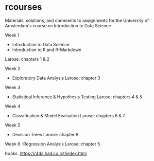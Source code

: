 # rcourses
 Materials, solutions, and comments to assignments for the University of Amsterdam's course on Introduction to Data Science

Week 1
- Introduction to Data Science
- Introduction to R and R-Markdown

Larose: chapters 1 & 2

Week 2
- Exploratory Data Analysis
Larose: chapter 3

Week 3
- Statistical Inference & Hypothesis Testing
Larose: chapters 4 & 5

Week 4
- Classification & Model Evaluation
Larose: chapters 6 & 7

Week 5
- Decision Trees
Larose: chapter 8

Week 6
-Regression Analysis
Larose: chapter 5

books:
https://r4ds.had.co.nz/index.html
